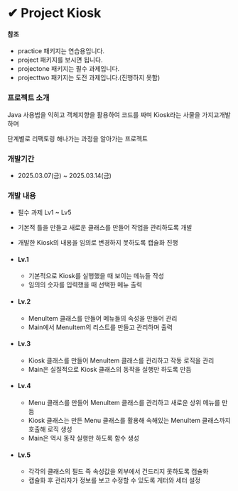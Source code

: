 # ✔ Project Kiosk

#### 참조
- practice 패키지는 연습용입니다.
- project 패키지를 보시면 됩니다.
- projectone 패키지는 필수 과제입니다.
- projecttwo 패키지는 도전 과제입니다.(진행하지 못함)

### 프로젝트 소개
Java 사용법을 익히고 객체지향을 활용하여 코드를 짜며 Kiosk라는 사물을 가지고개발하며 

단계별로 리팩토링 해나가는 과정을 알아가는 프로젝트

### 개발기간
- 2025.03.07(금) ~ 2025.03.14(금)

### 개발 내용
- 필수 과제 Lv1 ~ Lv5
- 기본적 틀을 만들고 새로운 클래스를 만들어 작업을 관리하도록 개발
- 개발한 Kiosk의 내용을 임의로 변경하지 못하도록 캡슐화 진행

- #### Lv.1
  - 기본적으로 Kiosk를 실행했을 때 보이는 메뉴들 작성
  - 임의의 숫자를 입력했을 때 선택한 메뉴 출력
 
- #### Lv.2
  - MenuItem 클래스를 만들어 메뉴들의 속성을 만들어 관리
  - Main에서 MenuItem의 리스트를 만들고 관리하며 출력
 
- #### Lv.3
  - Kiosk 클래스를 만들어 MenuItem 클래스를 관리하고 작동 로직을 관리
  - Main은 실질적으로 Kiosk 클래스의 동작을 실행만 하도록 만듬
 
- #### Lv.4
  - Menu 클래스를 만들어 MenuItem 클래스를 관리하고 새로운 상위 메뉴를 만듬
  - Kiosk 클래스는 만든 Menu 클래스를 활용해 속해있는 MenuItem 클래스까지 호출해 로직 생성
  - Main은 역시 동작 실행만 하도록 함수 생성
 
- #### Lv.5
  - 각각의 클래스의 필드 즉 속성값을 외부에서 건드리지 못하도록 캡슐화
  - 캡슐화 후 관리자가 정보를 보고 수정할 수 있도록 게터와 세터 설정  
